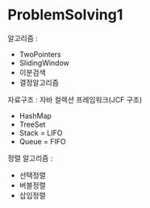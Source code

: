 # ProblemSolving1

알고리즘 : 
- TwoPointers
- SlidingWindow
- 이분검색
- 결정알고리즘

자료구조 : 자바 컬렉션 프레임워크(JCF 구조)
- HashMap
- TreeSet
- Stack = LIFO
- Queue = FIFO

정렬 알고리즘 :
- 선택정렬
- 버블정렬
- 삽입정렬

